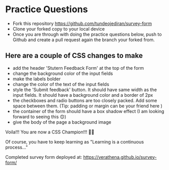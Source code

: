 # Practice Questions

- Fork this repository https://github.com/tundeojediran/survey-form
- Clone your forked copy to your local device
- Once you are through with doing the practice questions below, push to Github and create a pull request again the branch your forked from.


## Here are a couple of CSS changes to make
- add the header 'Stutern Feedback Form' at the top of the form
- change the background color of the input fields
- make the labels bolder
- change the color of the text of the input fields
- style the 'Submit feedback' button. It should have same width as the input fields. It should have a background color and a border of 2px
- the checkboxes and radio buttons are too closely packed. Add some space between them. (Tip: padding or margin can be your friend here )
- the container of the form should have a box shadow effect (I am looking forward to seeing this 😊)
- give the body of the page a background image


Voila!!! You are now a CSS Champion!!! 🥇🎉

Of course, you have to keep learning as "Learning is a continuous process..."




Completed survey form deployed at:  https://verathena.github.io/survey-form/
